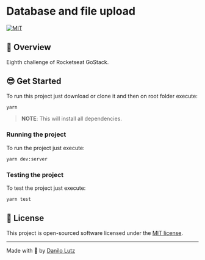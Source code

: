 # Database and file upload

[![MIT](https://img.shields.io/github/license/danilolutz/desafio09)](https://img.shields.io/github/license/danilolutz/desafio09)

## :rocket: Overview

Eighth challenge of Rocketseat GoStack.

## :sunglasses: Get Started

To run this project just download or clone it and then on root folder execute:

```bash
yarn
```

> **NOTE**: This will install all dependencies.

### Running the project

To run the project just execute:

```bash
yarn dev:server
```

### Testing the project

To test the project just execute:

```bash
yarn test
```

## :scroll: License

This project is open-sourced software licensed under the [MIT license](https://opensource.org/licenses/MIT).

---

Made with :purple_heart: by [Danilo Lutz](https://www.linkedin.com/in/danilolutz/)

